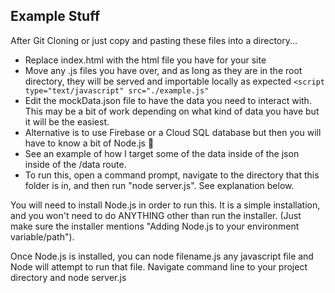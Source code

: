 ## Example Stuff

After Git Cloning or just copy and pasting these files into a directory...

- Replace index.html with the html file you have for your site
- Move any .js files you have over, and as long as they are in the root directory, they will be served and importable locally as expected
`<script type="text/javascript" src="./example.js"`
- Edit the mockData.json file to have the data you need to interact with. This may be a bit of work depending on what kind of data you have but it will be the easiest.
- Alternative is to use Firebase or a Cloud SQL database but then you will have to know a bit of Node.js 🎉
- See an example of how I target some of the data inside of the json inside of the /data route.
- To run this, open a command prompt, navigate to the directory that this folder is in, and then run "node server.js". See explanation below.

<p>You will need to install Node.js in order to run this. It is a simple installation, and you won't need to do ANYTHING other than run the installer.
(Just make sure the installer mentions "Adding Node.js to your environment variable/path").</p>

<p>Once Node.js is installed, you can node filename.js any javascript file and Node will attempt to run that file. Navigate command line to your project directory and node server.js</p>